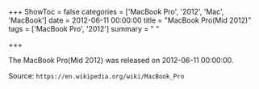 +++
ShowToc = false
categories = ['MacBook Pro', '2012', 'Mac', 'MacBook']
date = 2012-06-11 00:00:00
title = "MacBook Pro(Mid 2012)"
tags = ['MacBook Pro', '2012']
summary = " "

+++

The MacBook Pro(Mid 2012) was released on 2012-06-11 00:00:00.

Source: `https://en.wikipedia.org/wiki/MacBook_Pro`


